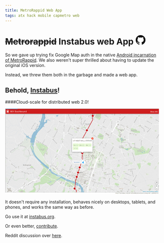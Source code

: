 ```yaml
---
title: MetroRappid Web App
tags: atx hack mobile capmetro web
---
```


# ~~Metrorappid~~ Instabus web App [![](/images/github-logo_32.png)][github]

So we gave up trying fix Google Map auth in the native [Android incarnation of
MetroRappid][droidapp]. We also weren't super thrilled about having to update
the original iOS version.

Instead, we threw them both in the garbage and made a web app. 

## Behold, [Instabus][webapp]!
####Cloud-scale for distributed web 2.0!

[![Its got what busses need. It's got electrolytes!][img_metrorappid small]][img_metrorappid]


It doesn't require any installation, behaves nicely on desktops, tablets, and
phones, and works the same way as before.

Go use it at [instabus.org][webapp].

Or even better, [contribute][github].

Reddit discussion over [here][reddit].


[droidapp]: 2014-06-01-metrorappidandroid.html
[reddit]: http://www.reddit.com/r/Austin/comments/2aycmx/we_made_a_webapp_that_lets_you_see_metrorail_and/
[webapp]: http://instabus.org
[img_metrorappid]: /images/metrorappid_webapp_full.jpg
[img_metrorappid small]: /images/metrorappid_webapp_small.jpg
[github]: http://github.com/luqmaan/instabus
